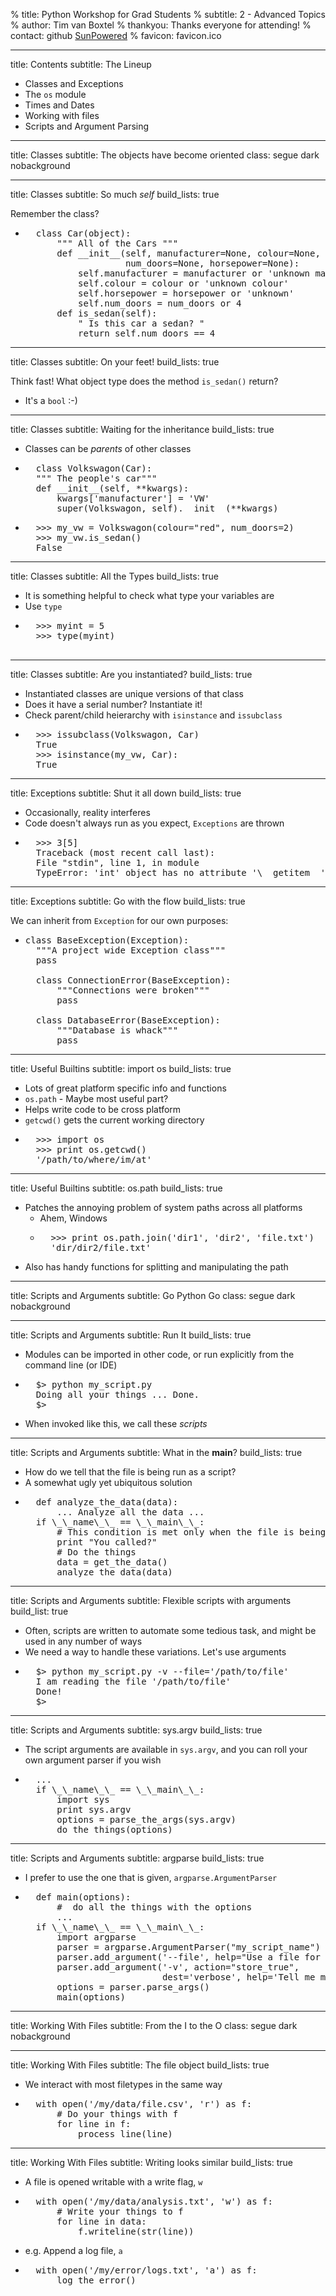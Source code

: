% title: Python Workshop for Grad Students
% subtitle: 2 - Advanced Topics
% author: Tim van Boxtel
% thankyou: Thanks everyone for attending!
% contact: <span>github</span> <a href="http://github.com/sunpowered">SunPowered</a>
% favicon: favicon.ico

---
title: Contents
subtitle: The Lineup

- Classes and Exceptions
- The `os` module
- Times and Dates
- Working with files
- Scripts and Argument Parsing

---
title: Classes
subtitle: The objects have become oriented
class: segue dark nobackground

---
title: Classes
subtitle: So much <i>self</i>
build_lists: true

Remember the class?

- <pre class="prettyprint" data-lang="python">
    class Car(object):
        """ All of the Cars """
        def __init__(self, manufacturer=None, colour=None, 
                     num_doors=None, horsepower=None):
            self.manufacturer = manufacturer or 'unknown manufacturer'
            self.colour = colour or 'unknown colour'
            self.horsepower = horsepower or 'unknown'
            self.num_doors = num_doors or 4
        def is_sedan(self):
            " Is this car a sedan? "
            return self.num_doors == 4
  </pre>

---
title: Classes
subtitle: On your feet!
build_lists: true

Think fast! What object type does the method `is_sedan()` return?

- It's a `bool`  :-)

---
title: Classes
subtitle: Waiting for the inheritance
build_lists: true

- Classes can be *parents* of other classes
- <pre class="prettyprint" data-lang="python">
    class Volkswagon(Car):
    """ The people's car"""
    def __init__(self, **kwargs):
        kwargs['manufacturer'] = 'VW'
        super(Volkswagon, self).__init__(**kwargs)
  </pre>
- <pre class="prettyprint" data-lang="python">
    >>> my_vw = Volkswagon(colour="red", num_doors=2)
    >>> my_vw.is_sedan()
    False
  </pre>

---
title: Classes
subtitle: All the Types
build_lists: true

- It is something helpful to check what type your variables are
- Use `type`
- <pre class="prettyprint" data-lang="python">
    >>> myint = 5
    >>> type(myint)
    <type 'int'>
  </pre>

---
title: Classes
subtitle: Are you instantiated?
build_lists: true

- Instantiated classes are unique versions of that class
- Does it have a serial number?  Instantiate it!
- Check parent/child heierarchy with `isinstance` and `issubclass`
- <pre class="prettyprint" data-lang="python">
    >>> issubclass(Volkswagon, Car)
    True
    >>> isinstance(my_vw, Car):
    True
  </pre>

---
title: Exceptions
subtitle: Shut it all down
build_lists: true

- Occasionally, reality interferes
- Code doesn't always run as you expect, `Exceptions` are thrown
- <pre class="prettyprint" data-lang="python">
    >>> 3[5]
    Traceback (most recent call last):
    File "stdin", line 1, in module
    TypeError: 'int' object has no attribute '\__getitem__'  
  </pre>

---
title: Exceptions
subtitle: Go with the flow
build_lists: true

We can inherit from `Exception` for our own purposes:

- <pre class="prettyprint" data-lang="python">class BaseException(Exception):
    """A project wide Exception class"""
    pass

    class ConnectionError(BaseException):
        """Connections were broken"""
        pass  

    class DatabaseError(BaseException):
        """Database is whack"""
        pass</pre>

---
title: Useful Builtins
subtitle: import os
build_lists: true

- Lots of great platform specific info and functions
- `os.path` - Maybe most useful part?
- Helps write code to be cross platform
- `getcwd()` gets the current working directory
- <pre class="prettyprint" data-lang="python">
    >>> import os
    >>> print os.getcwd()
    '/path/to/where/im/at'</pre>

---
title: Useful Builtins
subtitle: os.path
build_lists: true

- Patches the annoying problem of system paths across all platforms
  + Ahem, <sm>Windows</sm>
  + <pre class="prettyprint" data-lang="python">
      >>> print os.path.join('dir1', 'dir2', 'file.txt')
      'dir/dir2/file.txt'</pre>
- Also has handy functions for splitting and manipulating the path

---
title: Scripts and Arguments
subtitle: Go Python Go
class: segue dark nobackground

---
title: Scripts and Arguments
subtitle: Run It
build_lists: true

- Modules can be imported in other code, or run explicitly from the command line (or IDE)
- <pre class="prettyprint" data-lang="cmd">
    $> python my_script.py
    Doing all your things ... Done.
    $> </pre>
- When invoked like this, we call these *scripts*

---
title: Scripts and Arguments
subtitle: What in the __main__?
build_lists: true

- How do we tell that the file is being run as a script?
- A somewhat ugly yet ubiquitous solution
- <pre class="prettyprint" data-lang="python">
    def analyze_the_data(data):
        ... Analyze all the data ...
    if \_\_name\_\_ == \_\_main\_\_:
        # This condition is met only when the file is being run explicitly
        print "You called?"
        # Do the things
        data = get_the_data()
        analyze_the_data(data)</pre>

---
title: Scripts and Arguments
subtitle: Flexible scripts with arguments
build_list: true

- Often, scripts are written to automate some tedious task, and might be used in any number of ways
- We need a way to handle these variations.  Let's use arguments
- <pre class="prettyprint" data-lang="cmd">
    $> python my_script.py -v --file='/path/to/file'
    I am reading the file '/path/to/file'
    Done!
    $></pre>

---
title: Scripts and Arguments
subtitle: sys.argv
build_lists: true

- The script arguments are available in `sys.argv`, and you can roll your own argument parser if you wish
- <pre class="prettyprint" data-lang="python">
    ...
    if \_\_name\_\_ == \_\_main\_\_:
        import sys
        print sys.argv
        options = parse_the_args(sys.argv)
        do_the_things(options)</pre>

---
title: Scripts and Arguments
subtitle: argparse
build_lists: true

- I prefer to use the one that is given, `argparse.ArgumentParser`
- <pre class="prettyprint" data-lang="python">
    def main(options):
        #  do all the things with the options
        ... 
    if \_\_name\_\_ == \_\_main\_\_:
        import argparse
        parser = argparse.ArgumentParser("my_script_name")
        parser.add_argument('--file', help="Use a file for the things")
        parser.add_argument('-v', action="store_true", 
                            dest='verbose', help='Tell me more things')
        options = parser.parse_args()
        main(options)</pre>

---
title: Working With Files
subtitle: From the I to the O
class: segue dark nobackground

---
title: Working With Files
subtitle: The file object
build_lists: true

- We interact with most filetypes in the same way
- <pre class="prettyprint" data-lang="python">
    with open('/my/data/file.csv', 'r') as f:
        # Do your things with f
        for line in f:
            process_line(line)</pre>

---
title: Working With Files
subtitle: Writing looks similar
build_lists: true

- A file is opened writable with a write flag, `w`
- <pre class="prettyprint" data-lang="python">
    with open('/my/data/analysis.txt', 'w') as f:
        # Write your things to f
        for line in data:
            f.writeline(str(line))</pre>
- e.g. Append a log file, `a`
- <pre class="prettyprint" data-lang="python">
    with open('/my/error/logs.txt', 'a') as f:
        log_the_error()</pre>

